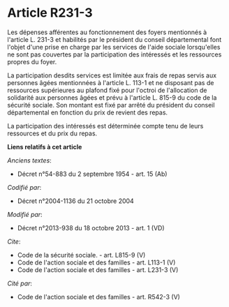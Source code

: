 # Article R231-3

Les dépenses afférentes au fonctionnement des foyers mentionnés à l'article L. 231-3 et habilités par le président du conseil
départemental font l'objet d'une prise en charge par les services de l'aide sociale lorsqu'elles ne sont pas couvertes par la
participation des intéressés et les ressources propres du foyer. 

La participation desdits services est limitée aux frais de repas servis aux personnes âgées mentionnées à l'article L. 113-1
et ne disposant pas de ressources supérieures au plafond fixé pour l'octroi de l'allocation de solidarité aux personnes âgées
et prévu à l'article L. 815-9 du code de la sécurité sociale. Son montant est fixé par arrêté du président du conseil
départemental en fonction du prix de revient des repas. 

La participation des intéressés est déterminée compte tenu de leurs ressources et du prix du repas.

**Liens relatifs à cet article**

_Anciens textes_:

  - Décret n°54-883 du 2 septembre 1954 - art. 15 (Ab)

_Codifié par_:

  - Décret n°2004-1136 du 21 octobre 2004

_Modifié par_:

  - Décret n°2013-938 du 18 octobre 2013 - art. 1 (VD)

_Cite_:

  - Code de la sécurité sociale. - art. L815-9 (V)
  - Code de l'action sociale et des familles - art. L113-1 (V)
  - Code de l'action sociale et des familles - art. L231-3 (V)

_Cité par_:

  - Code de l'action sociale et des familles - art. R542-3 (V)
